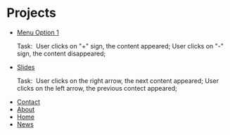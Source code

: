 <h1> Projects </h1>

<ul>
  <li><a href="https://codepen.io/olhaith/pen/zeeGLw">Menu Option 1</a></li>
   <p> Task:&nbsp; User clicks on "+" sign, the content appeared; User clicks on "-" sign, the content disappeared;
  <li><a href="https://codepen.io/olhaith/pen/vbjegg">Slides</a></li>
   <p> Task:&nbsp; User clicks on the right arrow, the next content appeared; User clicks on the left arrow, the previous contect appeared;
  <li><a href="https://codepen.io/olhaith/pen/OrVbzV">Contact</a></li>
  <li><a href="https://codepen.io/olhaith/pen/qgVbVr">About</a></li>  
  <li><a href="https://codepen.io/olhaith/pen/vvxRXX">Home</a></li>
  <li><a href="https://codepen.io/olhaith/pen/QJRjjy">News</a></li>
</ul>

